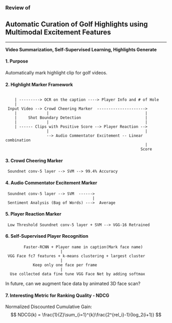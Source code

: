### Review of
## Automatic Curation of Golf Highlights using Multimodal Excitement Features
***
**Video Summarization, Self-Supervised Learning, Highlights Generate**
#### 1. Purpose
Automatically mark highlight clip for golf videos.
#### 2. Highlight Marker Framework
```

    | ---------> OCR on the caption ----> Player Info and # of Hole
    |
 Input Video --> Crowd Cheering Marker  --------------------->   
    |             |                                          |
    |     Shot Boundary Detection                            |
    |             |                                          |
    | ------ Clips with Positive Score --> Player Reaction -->
                  |                                          |
                  --> Audio Commentator Excitement -- Linear combination
                                                             |
                                                           Score
```
#### 3. Crowd Cheering Marker
```
 Soundnet conv-5 layer --> SVM --> 99.4% Accuracy
```

#### 4. Audio Commentator Excitement Marker
```
 Soundnet conv-5 layer --> SVM  ------>
                                      |
 Sentiment Analysis (Bag of Words) --->  Average
 ```
#### 5. Player Reaction Marker
```
 Low Threshold Soundnet conv-5 layer + SVM --> VGG-16 Retrained
```
#### 6. Self-Supervised Player Recognition
```
        Faster-RCNN + Player name in caption(Mark face name)
                        |
 VGG Face fc7 features + k-means clustering + largest cluster
                        |
            Keep only one face per frame
                        |
  Use collected data fine tune VGG Face Net by adding softmax
```
In future, can we augment face data by animated 3D face scan? 
#### 7. Interesting Metric for Ranking Quality - NDCG
Normalized Discounted Cumulative Gain:
$$
NDCG(k) = \frac{1}{Z}\sum_{i=1}^{k}\frac{2^{rel_i}-1}{log_2(i+1)}
$$
